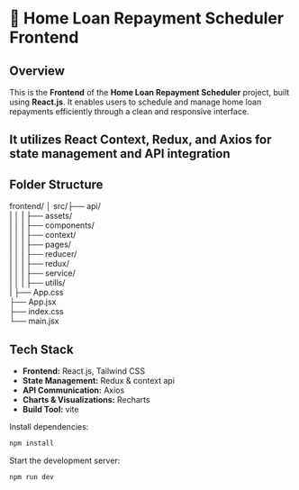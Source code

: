 # 🏡 Home Loan Repayment Scheduler Frontend

## Overview

This is the **Frontend** of the **Home Loan Repayment Scheduler** project, built using **React.js**. It enables users to schedule and manage home loan repayments efficiently through a clean and responsive interface.

It utilizes **React Context**, **Redux**, and **Axios** for state management and API integration
---

##  Folder Structure

frontend/
│
src/├── api/              
|    │
|    ├── assets/         
|    │
|    ├── components/       
|    │
|    ├── context/          
|    │
|    ├── pages/            
|    │
|    ├── reducer/          
|    │
|    ├── redux/            
|    │
|    ├── service/          
|    │
|    ├── utills/           
|
├── App.css           
├── App.jsx           
├── index.css         
└── main.jsx          



## Tech Stack
- **Frontend:** React.js, Tailwind CSS
- **State Management:** Redux & context api
- **API Communication:** Axios
- **Charts & Visualizations:** Recharts
- **Build Tool:** vite


 Install dependencies:
   ```sh
   npm install
   ```
 Start the development server:
   ```sh
   npm run dev 
   ```
